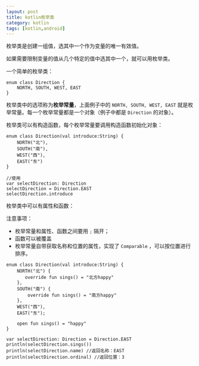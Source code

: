```yaml
---
layout: post
title: kotlin枚举类
category: kotlin
tags: [kotlin,android]
---
```


枚举类是创建一组值，选其中一个作为变量的唯一有效值。

如果需要限制变量的值从几个特定的值中选其中一个，就可以用枚举类。

一个简单的枚举类：
```
enum class Direction {
    NORTH, SOUTH, WEST, EAST
}
```

枚举类中的选项称为**枚举常量**，上面例子中的 `NORTH, SOUTH, WEST, EAST` 就是枚举常量。每一个枚举常量都是一个对象（例子中都是 `Direction` 的对象）。


枚举类可以有构造函数，每个枚举常量要调用构造函数初始化对象：

```
enum class Direction(val introduce:String) {
    NORTH("北"), 
    SOUTH("南"), 
    WEST("西"), 
    EAST("东")
}

//使用
var selectDirection: Direction
selectDirection = Direction.EAST
selectDirection.introduce
```

枚举类中可以有属性和函数：

注意事项：  
- 枚举常量和属性、函数之间要用 `;` 隔开；
- 函数可以被覆盖
- 枚举常量自带获取名称和位置的属性，实现了 `Comparable` ，可以按位置进行排序。

```
enum class Direction(val introduce:String) {
    NORTH("北") {
       override fun sings() = "北方happy"
    },
    SOUTH("南") {
        override fun sings() = "南方happy"
    },
    WEST("西"),
    EAST("东");

    open fun sings() = "happy"
}

var selectDirection: Direction = Direction.EAST
println(selectDirection.sings())
println(selectDirection.name) //返回名称：EAST
println(selectDirection.ordinal) //返回位置：3

```